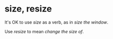 # size, resize

It's OK to use *size* as a verb, as in *size the window*. 

Use *resize* to mean *change the size of*.
